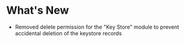 # What's New

- Removed delete permission for the "Key Store" module to prevent accidental deletion of the keystore records